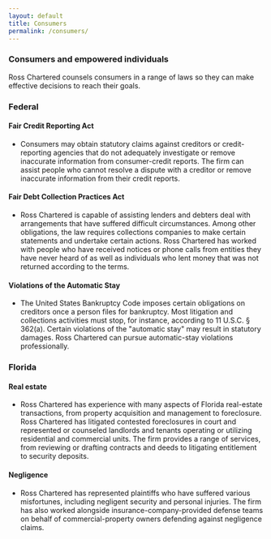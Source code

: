 ```yaml
---
layout: default
title: Consumers
permalink: /consumers/
---
```


### Consumers and empowered individuals

Ross Chartered counsels consumers in a range of laws so they can make effective decisions to reach their goals.

### Federal

#### Fair Credit Reporting Act

- Consumers may obtain statutory claims against creditors or credit-reporting agencies that do not adequately investigate or remove inaccurate information from consumer-credit reports. The firm can assist people who cannot resolve a dispute with a creditor or remove inaccurate information from their credit reports.

#### Fair Debt Collection Practices Act
- Ross Chartered is capable of assisting lenders and debters deal with arrangements that have suffered difficult circumstances. Among other obligations, the law requires collections companies to make certain statements and undertake certain actions. Ross Chartered has worked with people who have received notices or phone calls from entities they have never heard of as well as individuals who lent money that was not returned according to the terms. 

#### Violations of the Automatic Stay

- The United States Bankruptcy Code imposes certain obligations on creditors once a person files for bankruptcy. Most litigation and collections activities must stop, for instance, according to 11 U.S.C. § 362(a). Certain violations of the "automatic stay" may result in statutory damages. Ross Chartered can pursue automatic-stay violations professionally. 

### Florida

#### Real estate

- Ross Chartered has experience with many aspects of Florida real-estate transactions, from property acquisition and management to foreclosure. Ross Chartered has litigated contested foreclosures in court and represented or counseled landlords and tenants operating or utilizing residential and commercial units. The firm provides a range of services, from reviewing or drafting contracts and deeds to litigating entitlement to security deposits.

#### Negligence

- Ross Chartered has represented plaintiffs who have suffered various misfortunes, including negligent security and personal injuries. The firm has also worked alongside insurance-company-provided defense teams on behalf of commercial-property owners defending against negligence claims.
